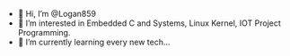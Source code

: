 - 👋 Hi, I’m @Logan859
- 👀 I’m interested in Embedded C and Systems, Linux Kernel, IOT Project Programming.
- 🌱 I’m currently learning every new tech...

<!---
Logan859/Logan859 is a ✨ special ✨ repository because its `README.md` (this file) appears on your GitHub profile.
You can click the Preview link to take a look at your changes.
--->
